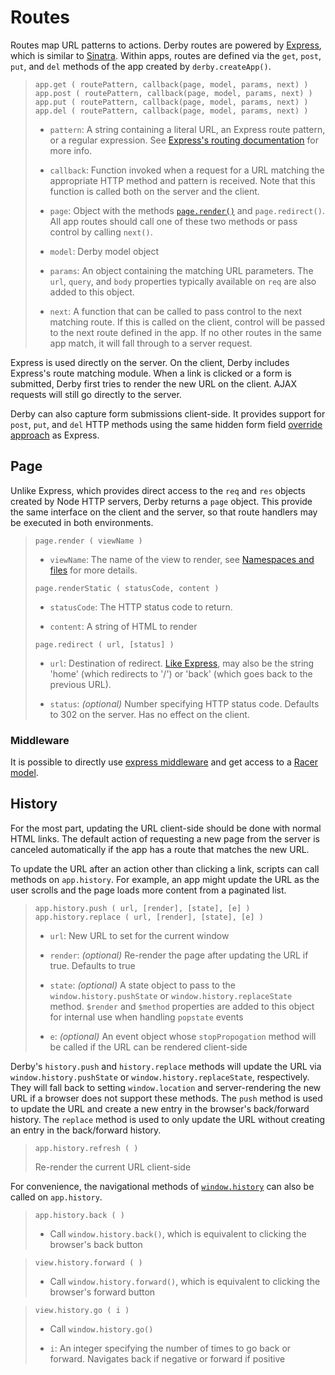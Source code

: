 # Routes

Routes map URL patterns to actions. Derby routes are powered by [Express](http://expressjs.com/), which is similar to [Sinatra](http://www.sinatrarb.com/). Within apps, routes are defined via the `get`, `post`, `put`, and `del` methods of the app created by `derby.createApp()`.

> `app.get ( routePattern, callback(page, model, params, next) )`
> `app.post ( routePattern, callback(page, model, params, next) )`
> `app.put ( routePattern, callback(page, model, params, next) )`
> `app.del ( routePattern, callback(page, model, params, next) )`
>
> * `pattern`: A string containing a literal URL, an Express route pattern, or a regular expression. See [Express's routing documentation](http://expressjs.com/guide.html#routing) for more info.
>
> * `callback`: Function invoked when a request for a URL matching the appropriate HTTP method and pattern is received. Note that this function is called both on the server and the client.
>
> * `page`: Object with the methods [`page.render()`](#pagerender)  and `page.redirect()`. All app routes should call one of these two methods or pass control by calling `next()`.
>
> * `model`: Derby model object
>
> * `params`: An object containing the matching URL parameters. The `url`, `query`, and `body` properties typically available on `req` are also added to this object.
>
> * `next`: A function that can be called to pass control to the next matching route. If this is called on the client, control will be passed to the next route defined in the app. If no other routes in the same app match, it will fall through to a server request.

Express is used directly on the server. On the client, Derby includes Express's route matching module. When a link is clicked or a form is submitted, Derby first tries to render the new URL on the client. AJAX requests will still go directly to the server.

Derby can also capture form submissions client-side. It provides support for `post`, `put`, and `del` HTTP methods using the same hidden form field [override approach](http://expressjs.com/guide.html#http-methods) as Express.

## Page

Unlike Express, which provides direct access to the `req` and `res` objects created by Node HTTP servers, Derby returns a `page` object. This provide the same interface on the client and the server, so that route handlers may be executed in both environments.

> `page.render ( viewName )`
>
> * `viewName`: The name of the view to render, see [Namespaces and files](../views/namespaces-and-files) for more details.
>
>
> `page.renderStatic ( statusCode, content )`
>
> * `statusCode`: The HTTP status code to return.
>
> * `content`: A string of HTML to render
>
> `page.redirect ( url, [status] )`
>
> * `url`: Destination of redirect. [Like Express][expressRedirect], may also be the string 'home' (which redirects to '/') or 'back' (which goes back to the previous URL).
>
> * `status`: *(optional)* Number specifying HTTP status code. Defaults to 302 on the server. Has no effect on the client.

[expressRedirect]: http://expressjs.com/guide.html#res.redirect()


### Middleware

It is possible to directly use [express middleware](http://expressjs.com/guide/using-middleware.html) and get access to a [Racer model](../models#methods).


## History

For the most part, updating the URL client-side should be done with normal HTML links. The default action of requesting a new page from the server is canceled automatically if the app has a route that matches the new URL.

To update the URL after an action other than clicking a link, scripts can call methods on `app.history`. For example, an app might update the URL as the user scrolls and the page loads more content from a paginated list.

> `app.history.push ( url, [render], [state], [e] )`
> `app.history.replace ( url, [render], [state], [e] )`
>
> * `url`: New URL to set for the current window
>
> * `render`: *(optional)* Re-render the page after updating the URL if true. Defaults to true
>
> * `state`: *(optional)* A state object to pass to the `window.history.pushState` or `window.history.replaceState` method. `$render` and `$method` properties are added to this object for internal use when handling `popstate` events
>
> * `e`: *(optional)* An event object whose `stopPropogation` method will be called if the URL can be rendered client-side

Derby's `history.push` and `history.replace` methods will update the URL via `window.history.pushState` or `window.history.replaceState`, respectively. They will fall back to setting `window.location` and server-rendering the new URL if a browser does not support these methods. The `push` method is used to update the URL and create a new entry in the browser's back/forward history. The `replace` method is used to only update the URL without creating an entry in the back/forward history.

> `app.history.refresh ( )`
>
> Re-render the current URL client-side

For convenience, the navigational methods of [`window.history`](https://developer.mozilla.org/en/DOM/window.history) can also be called on `app.history`.

> `app.history.back ( )`
>
> * Call `window.history.back()`, which is equivalent to clicking the browser's back button

> `view.history.forward ( )`
>
> * Call `window.history.forward()`, which is equivalent to clicking the browser's forward button

> `view.history.go ( i )`
>
> * Call `window.history.go()`
>
> * `i`: An integer specifying the number of times to go back or forward. Navigates back if negative or forward if positive